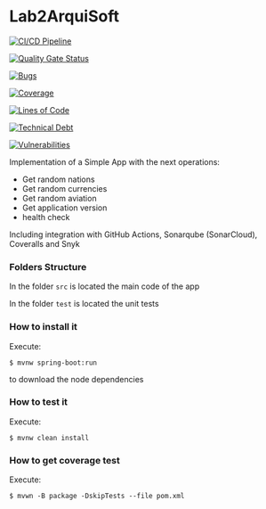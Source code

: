 # Lab2ArquiSoft

[![CI/CD Pipeline](https://github.com/anavegaa/Lab2ArquiSoft/actions/workflows/build.yml/badge.svg)](https://github.com/anavegaa/Lab2ArquiSoft/actions/workflows/build.yml)

[![Quality Gate Status](https://sonarcloud.io/api/project_badges/measure?project=anavegaa_Lab2ArquiSoft&metric=alert_status)](https://sonarcloud.io/summary/new_code?id=anavegaa_Lab2ArquiSoft)

[![Bugs](https://sonarcloud.io/api/project_badges/measure?project=anavegaa_Lab2ArquiSoft&metric=bugs)](https://sonarcloud.io/summary/new_code?id=anavegaa_Lab2ArquiSoft)

[![Coverage](https://sonarcloud.io/api/project_badges/measure?project=anavegaa_Lab2ArquiSoft&metric=coverage)](https://sonarcloud.io/summary/new_code?id=anavegaa_Lab2ArquiSoft)

[![Lines of Code](https://sonarcloud.io/api/project_badges/measure?project=anavegaa_Lab2ArquiSoft&metric=ncloc)](https://sonarcloud.io/summary/new_code?id=anavegaa_Lab2ArquiSoft)

[![Technical Debt](https://sonarcloud.io/api/project_badges/measure?project=anavegaa_Lab2ArquiSoft&metric=sqale_index)](https://sonarcloud.io/summary/new_code?id=anavegaa_Lab2ArquiSoft)

[![Vulnerabilities](https://sonarcloud.io/api/project_badges/measure?project=anavegaa_Lab2ArquiSoft&metric=vulnerabilities)](https://sonarcloud.io/summary/new_code?id=anavegaa_Lab2ArquiSoft)



Implementation of a Simple App with the next operations:

* Get random nations
* Get random currencies
* Get random aviation
* Get application version
* health check

Including integration with GitHub Actions, Sonarqube (SonarCloud), Coveralls and Snyk

### Folders Structure

In the folder `src` is located the main code of the app

In the folder `test` is located the unit tests

### How to install it

Execute:

```shell
$ mvnw spring-boot:run
```
to download the node dependencies

### How to test it

Execute:

```shell
$ mvnw clean install
```

### How to get coverage test

Execute:

```shell
$ mvwn -B package -DskipTests --file pom.xml
```